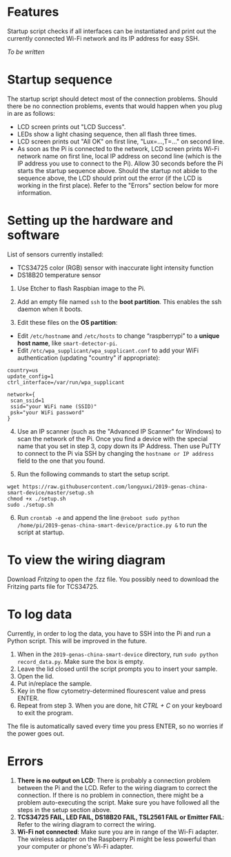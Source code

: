 # Features

Startup script checks if all interfaces can be instantiated and print out the currently connected Wi-Fi network and its IP address for easy SSH.

*To be written*

# Startup sequence
The startup script should detect most of the connection problems. Should there be no connection problems, events that would happen when you plug in are as follows:
- LCD screen prints out "LCD Success".
- LEDs show a light chasing sequence, then all flash three times.
- LCD screen prints out "All OK" on first line, "Lux=...,T=..." on second line.
- As soon as the Pi is connected to the network, LCD screen prints Wi-Fi network name on first line, local IP address on second line (which is the IP address you use to connect to the Pi).
Allow 30 seconds before the Pi starts the startup sequence above. Should the startup not abide to the sequence above, the LCD should print out the error (if the LCD is working in the first place). Refer to the "Errors" section below for more information.

# Setting up the hardware and software
List of sensors currently installed:
- TCS34725 color (RGB) sensor with inaccurate light intensity function
- DS18B20 temperature sensor
 
1. Use Etcher to flash Raspbian image to the Pi.

2. Add an empty file named `ssh` to the **boot partition**.  This enables the ssh daemon when it boots.

3. Edit these files on the **OS partition**:
  * Edit `/etc/hostname` and `/etc/hosts` to change “raspberrypi” to a **unique host name**, like `smart-detector-pi`.
  * Edit `/etc/wpa_supplicant/wpa_supplicant.conf` to add your WiFi authentication (updating "country" if appropriate):

```
country=us
update_config=1
ctrl_interface=/var/run/wpa_supplicant

network={
 scan_ssid=1
 ssid="your WiFi name (SSID)"
 psk="your WiFi password"
}
```

4. Use an IP scanner (such as the "Advanced IP Scanner" for Windows) to scan the network of the Pi. Once you find a device with the special name that you set in step 3, copy down its IP Address. Then use PuTTY to connect to the Pi via SSH by changing the `hostname or IP address` field to the one that you found.

5. Run the following commands to start the setup script.
```
wget https://raw.githubusercontent.com/longyuxi/2019-genas-china-smart-device/master/setup.sh
chmod +x ./setup.sh
sudo ./setup.sh
```

6. Run `crontab -e` and append the line `@reboot sudo python /home/pi/2019-genas-china-smart-device/practice.py &` to run the script at startup. 

# To view the wiring diagram

Download *Fritzing* to open the .fzz file. You possibly need to download the Fritzing parts file for TCS34725.

# To log data

Currently, in order to log the data, you have to SSH into the Pi and run a Python script. This will be improved in the future.

1. When in the `2019-genas-china-smart-device` directory, run `sudo python record_data.py`. Make sure the box is empty.
2. Leave the lid closed until the script prompts you to insert your sample.
3. Open the lid.
4. Put in/replace the sample.
5. Key in the flow cytometry-determined flourescent value and press ENTER.
6. Repeat from step 3. When you are done, hit *CTRL + C* on your keyboard to exit the program.

The file is automatically saved every time you press ENTER, so no worries if the power goes out.

# Errors
1. **There is no output on LCD**: There is probably a connection problem between the Pi and the LCD. Refer to the wiring diagram to correct the connection. If there is no problem in connection, there might be a problem auto-executing the script. Make sure you have followed all the steps in the setup section above.
2. **TCS34725 FAIL, LED FAIL, DS18B20 FAIL, TSL2561 FAIL or Emitter FAIL**: Refer to the wiring diagram to correct the wiring.
3. **Wi-Fi not connected**: Make sure you are in range of the Wi-Fi adapter. The wireless adapter on the Raspberry Pi might be less powerful than your computer or phone's Wi-Fi adapter.

